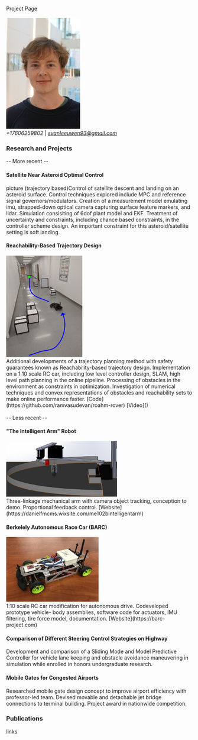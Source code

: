 Project Page <br> <br>
<img src="github_profile.jpg" width="200" height="300"> <br> <em> +17606259802 </em> | <em> svanleeuwen93@gmail.com </em>

<h3> Research and Projects </h3>
-- More recent --
<h4> Satellite Near Asteroid Optimal Control </h4>
picture (trajectory based)Control of satellite descent and landing on an asteroid surface. Control techniques explored include MPC and reference signal governors/modulators. Creation of a measurement model emulating imu, strapped-down optical camera capturing surface feature markers, and lidar. Simulation consisiting of 6dof plant model and EKF. Treatment of uncertainty and constraints, including chance based constraints, in the controller scheme design. An important constraint for this asteroid/satellite setting is soft landing.
<h4> Reachability-Based Trajectory Design </h4>
<img src="RTD.png" width="206" height="274" /> <br>
Additional developments of a trajectory planning method with safety guarantees known as Reachability-based trajectory design. Implementation on a 1:10 scale RC car, including low level controller design, SLAM, high level path planning in the online pipeline. Processing of obstacles in the environment as constraints in optimization. Investigation of numerical techniques and convex representations of obstacles and reachability sets to make online performance faster. [Code](https://github.com/ramvasudevan/roahm-rover) [Video]() <br> <br>
 -- Less recent --
<h4> "The Intelligent Arm" Robot </h4>
<img src="arm.jpg" width="300" height="150" /> <br>
Three-linkage mechanical arm with camera object tracking, conception to demo. Proportional feedback control. [Website](https://danielfmcms.wixsite.com/me102bintelligentarm)
<h4> Berkelely Autonomous Race Car (BARC) </h4>
<img src="barc.jpg" width="250" height="175" /> <br>
1:10 scale RC car modification for autonomous drive. Codeveloped prototype vehicle- body assemblies, software
code for actuators, IMU filtering, tire force model, documentation. [Website](https://barc-project.com)
<h4> Comparison of Different Steering Control Strategies on Highway </h4>
Development and comparison of a Sliding Mode and Model Predictive Controller for vehicle lane keeping and
obstacle avoidance maneuvering in simulation while enrolled in honors undergraduate research.
<h4>Mobile Gates for Congested Airports </h4>
Researched mobile gate design concept to improve airport efficiency with professor-led team. Devised movable and
detachable jet bridge connections to terminal building. Project award in nationwide competition.
<h3> Publications </h3>
links

